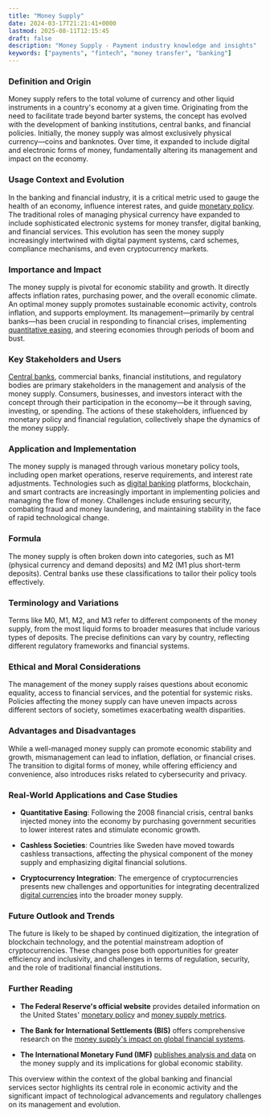 ```yaml
---
title: "Money Supply"
date: 2024-03-17T21:21:41+0000
lastmod: 2025-08-11T12:15:45
draft: false
description: "Money Supply - Payment industry knowledge and insights"
keywords: ["payments", "fintech", "money transfer", "banking"]
---
```


### Definition and Origin

Money supply refers to the total volume of currency and other liquid instruments in a country's economy at a given time. Originating from the need to facilitate trade beyond barter systems, the concept has evolved with the development of banking institutions, central banks, and financial policies. Initially, the money supply was almost exclusively physical currency—coins and banknotes. Over time, it expanded to include digital and electronic forms of money, fundamentally altering its management and impact on the economy.

### Usage Context and Evolution

In the banking and financial industry, it is a critical metric used to gauge the health of an economy, influence interest rates, and guide [monetary policy](https://faisalkhanllc.xyz/resources/payments-wiki/m/monetary-policy/). The traditional roles of managing physical currency have expanded to include sophisticated electronic systems for money transfer, digital banking, and financial services. This evolution has seen the money supply increasingly intertwined with digital payment systems, card schemes, compliance mechanisms, and even cryptocurrency markets.

### Importance and Impact

The money supply is pivotal for economic stability and growth. It directly affects inflation rates, purchasing power, and the overall economic climate. An optimal money supply promotes sustainable economic activity, controls inflation, and supports employment. Its management—primarily by central banks—has been crucial in responding to financial crises, implementing [quantitative easing](https://faisalkhanllc.xyz/resources/payments-wiki/q/quantitative-easing-qe/), and steering economies through periods of boom and bust.

### Key Stakeholders and Users

[Central banks](https://faisalkhanllc.xyz/resources/payments-wiki/c/central-banks/), commercial banks, financial institutions, and regulatory bodies are primary stakeholders in the management and analysis of the money supply. Consumers, businesses, and investors interact with the concept through their participation in the economy—be it through saving, investing, or spending. The actions of these stakeholders, influenced by monetary policy and financial regulation, collectively shape the dynamics of the money supply.

### Application and Implementation

The money supply is managed through various monetary policy tools, including open market operations, reserve requirements, and interest rate adjustments. Technologies such as [digital banking](https://faisalkhanllc.xyz/resources/payments-wiki/d/digital-bank/) platforms, blockchain, and smart contracts are increasingly important in implementing policies and managing the flow of money. Challenges include ensuring security, combating fraud and money laundering, and maintaining stability in the face of rapid technological change.

### Formula

The money supply is often broken down into categories, such as M1 (physical currency and demand deposits) and M2 (M1 plus short-term deposits). Central banks use these classifications to tailor their policy tools effectively.

### Terminology and Variations

Terms like M0, M1, M2, and M3 refer to different components of the money supply, from the most liquid forms to broader measures that include various types of deposits. The precise definitions can vary by country, reflecting different regulatory frameworks and financial systems.

### Ethical and Moral Considerations

The management of the money supply raises questions about economic equality, access to financial services, and the potential for systemic risks. Policies affecting the money supply can have uneven impacts across different sectors of society, sometimes exacerbating wealth disparities.

### Advantages and Disadvantages

While a well-managed money supply can promote economic stability and growth, mismanagement can lead to inflation, deflation, or financial crises. The transition to digital forms of money, while offering efficiency and convenience, also introduces risks related to cybersecurity and privacy.

### Real-World Applications and Case Studies

- **Quantitative Easing**: Following the 2008 financial crisis, central banks injected money into the economy by purchasing government securities to lower interest rates and stimulate economic growth.

- **Cashless Societies**: Countries like Sweden have moved towards cashless transactions, affecting the physical component of the money supply and emphasizing digital financial solutions.

- **Cryptocurrency Integration**: The emergence of cryptocurrencies presents new challenges and opportunities for integrating decentralized [digital currencies](https://faisalkhanllc.xyz/resources/payments-wiki/d/digital-currency/) into the broader money supply.

### Future Outlook and Trends

The future is likely to be shaped by continued digitization, the integration of blockchain technology, and the potential mainstream adoption of cryptocurrencies. These changes pose both opportunities for greater efficiency and inclusivity, and challenges in terms of regulation, security, and the role of traditional financial institutions.

### Further Reading

- **The Federal Reserve's official website** provides detailed information on the United States' [monetary policy](https://www.federalreserve.gov/monetarypolicy.htm) and [money supply metrics](https://www.federalreserve.gov/faqs/money_12845.htm).

- **The Bank for International Settlements (BIS)** offers comprehensive research on the [money supply's impact on global financial systems](https://www.bis.org/research/index.htm).

- **The International Monetary Fund (IMF)** [publishes analysis and data](https://www.imf.org/en/Data) on the money supply and its implications for global economic stability.

This overview within the context of the global banking and financial services sector highlights its central role in economic activity and the significant impact of technological advancements and regulatory challenges on its management and evolution.